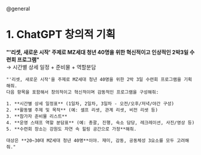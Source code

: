 @general

# 1. ChatGPT 창의적 기획

**"'리셋, 새로운 시작' 주제로 MZ세대 청년 40명을 위한 혁신적이고 인상적인 2박3일 수련회 프로그램"**<br>
→ 시간별 상세 일정 + 준비물 + 역할분담

```
"'리셋, 새로운 시작'을 주제로 MZ세대 청년 40명을 위한 2박 3일 수련회 프로그램을 기획해줘.
다음 항목을 포함해서 창의적이고 혁신적이며 감동적인 프로그램을 구성해줘:

1. **시간별 상세 일정표** (1일차, 2일차, 3일차 - 오전/오후/저녁/야간 구성)
2. **활동별 주제 및 목적** (예: 셀프 리셋, 관계 리셋, 비전 리셋 등)
3. **참가자 준비물 리스트**
4. **운영 스태프 역할 분담표** (예: 총괄, 진행, 숙소 담당, 레크레이션, 사진/영상 등)
5. **수련회 장소는 강원도 자연 속 힐링 공간으로 가정**해줘.

대상은 **20~30대 MZ세대 청년 40명**이야. 재미, 감동, 공동체성 3요소를 모두 고려해줘."
```
